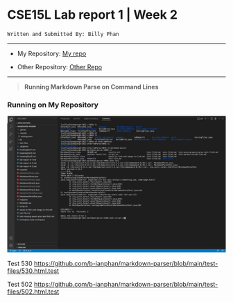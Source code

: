 # CSE15L Lab report 1 | Week 2 
```
Written and Submitted By: Billy Phan
```
---

* My Repository: [My repo](https://github.com/b-ianphan/markdown-parser.git)

* Other Repository: [Other Repo](https://github.com/nidhidhamnani/markdown-parser.git)

---

> **Running Markdown Parse on Command Lines**

### Running on My Repository

![RunOnMyRepo](cse15l-lab-report-5-ss1.png)



Test 530
https://github.com/b-ianphan/markdown-parser/blob/main/test-files/530.html.test

Test 502
https://github.com/b-ianphan/markdown-parser/blob/main/test-files/502.html.test